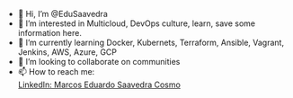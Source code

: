 - 👋 Hi, I’m @EduSaavedra
- 👀 I’m interested in Multicloud, DevOps culture, learn, save some information here.
- 🌱 I’m currently learning Docker, Kubernets, Terraform, Ansible, Vagrant, Jenkins, AWS, Azure, GCP
- 💞️ I’m looking to collaborate on communities
- 📫 How to reach me: <div class="badge-base LI-profile-badge" data-locale="en_US" data-size="medium" data-theme="dark" data-type="VERTICAL" data-vanity="saavedraeduardo" data-version="v1"><a class="badge-base__link LI-simple-link" href="https://br.linkedin.com/in/saavedraeduardo/en?trk=profile-badge">LinkedIn: Marcos Eduardo Saavedra Cosmo</a></div>            

<!---
EduSaavedra/EduSaavedra is a ✨ special ✨ repository because its `README.md` (this file) appears on your GitHub profile.
You can click the Preview link to take a look at your changes.
--->

